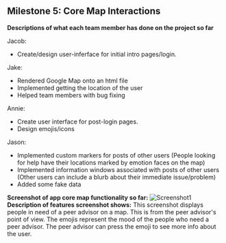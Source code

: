 ## Milestone 5: Core Map Interactions

**Descriptions of what each team member has done on the project so far**

Jacob:
* Create/design user-inferface for initial intro pages/login.

Jake:
* Rendered Google Map onto an html file
* Implemented getting the location of the user
* Helped team members with bug fixing

Annie:
* Create user interface for post-login pages.
* Design emojis/icons

Jason:
* Implemented custom markers for posts of other users (People looking for help have their locations marked by emotion faces on the map)
* Implemented information windows associated with posts of other users (Other users can include a blurb about their immediate issue/problem)
* Added some fake data

**Screenshot of app core map functionality so far:**
![Screenshot1]()
**Description of features screenshot shows:**
This screenshot displays people in need of a peer advisor on a map. This is from the peer advisor's point of view. The emojis represent the mood of the people who need a peer advisor. The peer advisor can press the emoji to see more info about the user.